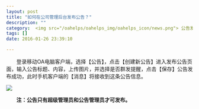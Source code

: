 ```yaml
---
layout: post
title: "如何在公司管理后台发布公告？"
description: ""
category:  <img src="/oahelps/oahelps_img/oahelps_icon/news.png"> 公告发布与管理
tags: []
date: 2016-01-26 23:39:10

---
```


&#160; &#160; &#160; &#160;登录移动OA电脑客户端，选择【公告】，点击【创建新公告】进入发布公告页面，输入公告标题、内容，上传图片，并选择是否群发提醒，点击【保存】公告发布成功，此时手机客户端的【消息】将接收到这条公告信息。

![](../../../../../../../../oahelps_img/gonggao_1.png)

&#160; &#160; &#160; &#160;**注：公告只有超级管理员和公告管理员才可发布。**